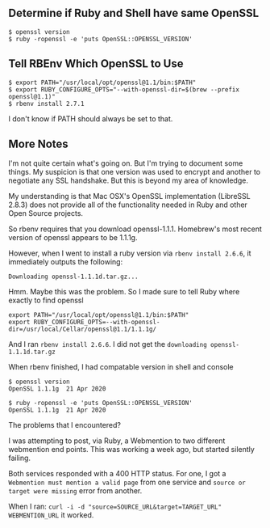 ## Determine if Ruby and Shell have same OpenSSL

```shell
$ openssl version
$ ruby -ropenssl -e 'puts OpenSSL::OPENSSL_VERSION'
```

## Tell RBEnv Which OpenSSL to Use

```shell
$ export PATH="/usr/local/opt/openssl@1.1/bin:$PATH"
$ export RUBY_CONFIGURE_OPTS="--with-openssl-dir=$(brew --prefix openssl@1.1)"
$ rbenv install 2.7.1
```

I don't know if PATH should always be set to that.

## More Notes

I'm not quite certain what's going on. But I'm trying to document some things. My suspicion is that one version was used to encrypt and another to negotiate any SSL handshake. But this is beyond my area of knowledge.

My understanding is that Mac OSX's OpenSSL implementation (LibreSSL 2.8.3) does not provide all of the functionality needed in Ruby and other Open Source projects.

So rbenv requires that you download openssl-1.1.1. Homebrew's most recent version of openssl appears to be 1.1.1g.

However, when I went to install a ruby version via `rbenv install 2.6.6`, it immediately outputs the following:

```
Downloading openssl-1.1.1d.tar.gz...
```

Hmm. Maybe this was the problem. So I made sure to tell Ruby where exactly to find openssl

```shell
export PATH="/usr/local/opt/openssl@1.1/bin:$PATH"
export RUBY_CONFIGURE_OPTS=--with-openssl-dir=/usr/local/Cellar/openssl@1.1/1.1.1g/
```

And I ran `rbenv install 2.6.6`. I did not get the `downloading openssl-1.1.1d.tar.gz`

When rbenv finished, I had compatable version in shell and console

```shell
$ openssl version
OpenSSL 1.1.1g  21 Apr 2020
```

```shell
$ ruby -ropenssl -e 'puts OpenSSL::OPENSSL_VERSION'
OpenSSL 1.1.1g  21 Apr 2020
```

The problems that I encountered?

I was attempting to post, via Ruby, a Webmention to two different webmention end points. This was working a week ago, but started silently failing.

Both services responded with a 400 HTTP status. For one, I got a `Webmention must mention a valid page` from one service and `source or target were missing` error from another.

When I ran: `curl -i -d "source=SOURCE_URL&target=TARGET_URL" WEBMENTION_URL` it worked.
